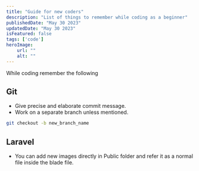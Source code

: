 ```yaml
---
title: "Guide for new coders"
description: "List of things to remember while coding as a beginner"
publishedDate: "May 30 2023"
updatedDate: "May 30 2023"
isFeatured: false
tags: ['code']
heroImage:
    url: ""
    alt: ""
---
```


While coding remember the following

## Git

- Give precise and elaborate commit message.
- Work on a separate branch unless mentioned.

```bash
git checkout -b new_branch_name
```

## Laravel

- You can add new images directly in Public folder and refer it as a normal file inside the blade file. 